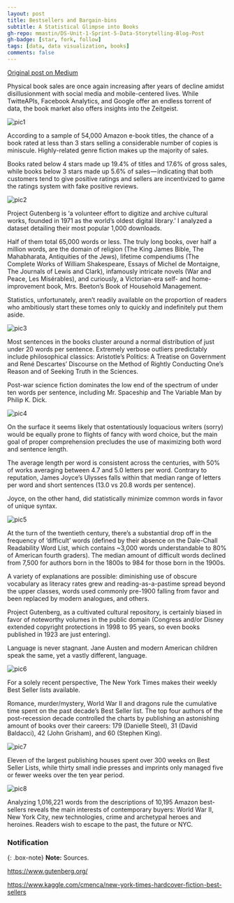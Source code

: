 ```yaml
---
layout: post
title: Bestsellers and Bargain-bins
subtitle: A Statistical Glimpse into Books
gh-repo: mmastin/DS-Unit-1-Sprint-5-Data-Storytelling-Blog-Post
gh-badge: [star, fork, follow]
tags: [data, data visualization, books]
comments: false
---
```


[Original post on Medium](https://medium.com/swlh/bestsellers-and-bargain-bins-a-statistical-glimpse-into-books-939bc6fc53d1)

Physical book sales are once again increasing after years of decline amidst disillusionment with social media and mobile-centered lives. While TwitteAPIs, Facebook Analytics, and Google offer an endless torrent of data, the book market also offers insights into the Zeitgeist.

![pic1](https://github.com/mmastin/mmastin.github.io/blob/master/img/book1.png)

According to a sample of 54,000 Amazon e-book titles, the chance of a book rated at less than 3 stars selling a considerable number of copies is miniscule. Highly-related genre fiction makes up the majority of sales.

Books rated below 4 stars made up 19.4% of titles and 17.6% of gross sales, while books below 3 stars made up 5.6% of sales — indicating that both customers tend to give positive ratings and sellers are incentivized to game the ratings system with fake positive reviews.

![pic2](https://github.com/mmastin/mmastin.github.io/blob/master/img/book2.png)

Project Gutenberg is ‘a volunteer effort to digitize and archive cultural works, founded in 1971 as the world’s oldest digital library.’ I analyzed a dataset detailing their most popular 1,000 downloads.

Half of them total 65,000 words or less. The truly long books, over half a million words, are the domain of religion (The King James Bible, The Mahabharata, Antiquities of the Jews), lifetime compendiums (The Complete Works of William Shakespeare, Essays of Michel de Montaigne, The Journals of Lewis and Clark), infamously intricate novels (War and Peace, Les Misérables), and curiously, a Victorian-era self- and home-improvement book, Mrs. Beeton’s Book of Household Management.

Statistics, unfortunately, aren’t readily available on the proportion of readers who ambitiously start these tomes only to quickly and indefinitely put them aside.

![pic3](https://github.com/mmastin/mmastin.github.io/blob/master/img/book3.png)

Most sentences in the books cluster around a normal distribution of just under 20 words per sentence. Extremely verbose outliers predictably include philosophical classics: Aristotle’s Politics: A Treatise on Government and René Descartes’ Discourse on the Method of Rightly Conducting One’s Reason and of Seeking Truth in the Sciences.

Post-war science fiction dominates the low end of the spectrum of under ten words per sentence, including Mr. Spaceship and The Variable Man by Philip K. Dick.

![pic4](https://github.com/mmastin/mmastin.github.io/blob/master/img/book4.png)

On the surface it seems likely that ostentatiously loquacious writers (sorry) would be equally prone to flights of fancy with word choice, but the main goal of proper comprehension precludes the use of maximizing both word and sentence length.

The average length per word is consistent across the centuries, with 50% of works averaging between 4.7 and 5.0 letters per word. Contrary to reputation, James Joyce’s Ulysses falls within that median range of letters per word and short sentences (13.0 vs 20.8 words per sentence).

Joyce, on the other hand, did statistically minimize common words in favor of unique syntax.

![pic5](https://github.com/mmastin/mmastin.github.io/blob/master/img/book5.png)

At the turn of the twentieth century, there’s a substantial drop off in the frequency of ‘difficult’ words (defined by their absence on the Dale-Chall Readability Word List, which contains ~3,000 words understandable to 80% of American fourth graders). The median amount of difficult words declined from 7,500 for authors born in the 1800s to 984 for those born in the 1900s.

A variety of explanations are possible: diminishing use of obscure vocabulary as literacy rates grew and reading-as-a-pastime spread beyond the upper classes, words used commonly pre-1900 falling from favor and been replaced by modern analogues, and others.

Project Gutenberg, as a cultivated cultural repository, is certainly biased in favor of noteworthy volumes in the public domain (Congress and/or Disney extended copyright protections in 1998 to 95 years, so even books published in 1923 are just entering).

Language is never stagnant. Jane Austen and modern American children speak the same, yet a vastly different, language.

![pic6](https://github.com/mmastin/mmastin.github.io/blob/master/img/book6.png)

For a solely recent perspective, The New York Times makes their weekly Best Seller lists available.

Romance, murder/mystery, World War II and dragons rule the cumulative time spent on the past decade’s Best Seller list. The top four authors of the post-recession decade controlled the charts by publishing an astonishing amount of books over their careers: 179 (Danielle Steel), 31 (David Baldacci), 42 (John Grisham), and 60 (Stephen King).

![pic7](https://github.com/mmastin/mmastin.github.io/blob/master/img/book7.png)

Eleven of the largest publishing houses spent over 300 weeks on Best Seller Lists, while thirty small indie presses and imprints only managed five or fewer weeks over the ten year period.

![pic8](https://github.com/mmastin/mmastin.github.io/blob/master/img/book8.png)

Analyzing 1,016,221 words from the descriptions of 10,195 Amazon best-sellers reveals the main interests of contemporary buyers: World War II, New York City, new technologies, crime and archetypal heroes and heroines. Readers wish to escape to the past, the future or NYC.

### Notification

{: .box-note}
**Note:** Sources.

https://www.gutenberg.org/

https://www.kaggle.com/cmenca/new-york-times-hardcover-fiction-best-sellers
